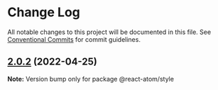 # Change Log

All notable changes to this project will be documented in this file.
See [Conventional Commits](https://conventionalcommits.org) for commit guidelines.

## [2.0.2](https://github.com/react-atom/react-atom/compare/@react-atom/style@2.0.1...@react-atom/style@2.0.2) (2022-04-25)

**Note:** Version bump only for package @react-atom/style
